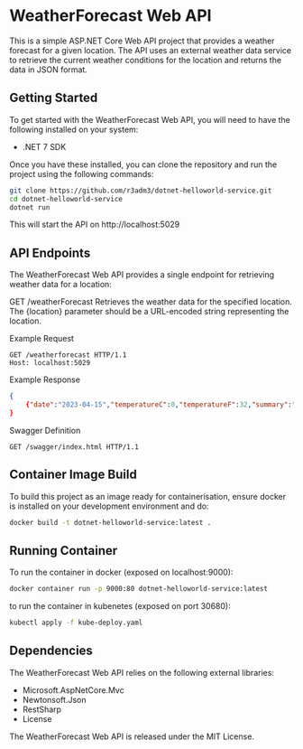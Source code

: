 # WeatherForecast Web API

This is a simple ASP.NET Core Web API project that provides a weather forecast for a given location. The API uses an external weather data service to retrieve the current weather conditions for the location and returns the data in JSON format.

## Getting Started

To get started with the WeatherForecast Web API, you will need to have the following installed on your system:

* .NET 7 SDK

Once you have these installed, you can clone the repository and run the project using the following commands:

```bash
git clone https://github.com/r3adm3/dotnet-helloworld-service.git
cd dotnet-helloworld-service
dotnet run
```

This will start the API on http://localhost:5029

## API Endpoints

The WeatherForecast Web API provides a single endpoint for retrieving weather data for a location:

GET /weatherForecast
Retrieves the weather data for the specified location. The {location} parameter should be a URL-encoded string representing the location.

Example Request

```http
GET /weatherforecast HTTP/1.1
Host: localhost:5029
```

Example Response

```json
{
    {"date":"2023-04-15","temperatureC":0,"temperatureF":32,"summary":"Scorching"},{"date":"2023-04-16","temperatureC":33,"temperatureF":91,"summary":"Scorching"},{"date":"2023-04-17","temperatureC":11,"temperatureF":51,"summary":"Cool"},{"date":"2023-04-18","temperatureC":44,"temperatureF":111,"summary":"Scorching"},{"date":"2023-04-19","temperatureC":-1,"temperatureF":31,"summary":"Scorching"}
}
```

Swagger Definition

```http
GET /swagger/index.html HTTP/1.1
```
## Container Image Build

To build this project as an image ready for containerisation, ensure docker is installed on your development environment and do:

```bash
docker build -t dotnet-helloworld-service:latest .
```

## Running Container 

To run the container in docker (exposed on localhost:9000):

```bash
docker container run -p 9000:80 dotnet-helloworld-service:latest 
```

to run the container in kubenetes (exposed on port 30680):

```bash
kubectl apply -f kube-deploy.yaml 
```

## Dependencies

The WeatherForecast Web API relies on the following external libraries:

* Microsoft.AspNetCore.Mvc
* Newtonsoft.Json
* RestSharp
* License

The WeatherForecast Web API is released under the MIT License.
